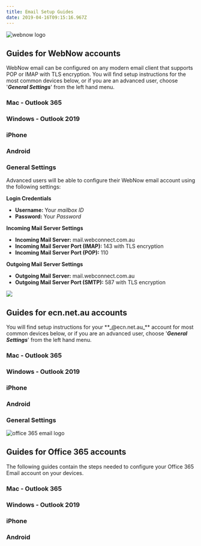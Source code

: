 ```yaml
---
title: Email Setup Guides
date: 2019-04-16T09:15:16.967Z
---
```

![webnow logo](/images/webnowlogo.png "## Webnow Logo")

## Guides for WebNow accounts

WebNow email can be configured on any modern email client that supports POP or IMAP with TLS encryption.
You will find setup instructions for the most common devices below, or if you are an advanced user, choose '_**General Settings**_' from the left hand menu.

### Mac - Outlook 365

### Windows - Outlook 2019

### iPhone

### Android

### General Settings

Advanced users will be able to configure their WebNow email account using the following settings:

**Login Credentials**

* **Username:** Your _mailbox ID_
* **Password:** Your _Password_

**Incoming Mail Server Settings**

* **Incoming Mail Server:** mail.webconnect.com.au
* **Incoming Mail Server Port (IMAP):** 143 with TLS encryption
* **Incoming Mail Server Port (POP):** 110 

**Outgoing Mail Server Settings**

* **Outgoing Mail Server:** mail.webconnect.com.au
* **Outgoing Mail Server Port (SMTP):** 587 with TLS encryption

![](/images/ecnemaillogo.png)
## Guides for ecn.net.au accounts

You will find setup instructions for your \*\*\_@ecn.net.au\_\*\* account for most common devices below, or if you are an advanced user, choose '_**General Settings**_' from the left hand menu.

### Mac - Outlook 365

### Windows - Outlook 2019

### iPhone

### Android

### General Settings

![office 365 email logo](/images/office365logo.png)

## Guides for Office 365 accounts

The following guides contain the steps needed to configure your Office 365 Email account on your devices.

### Mac - Outlook 365

### Windows - Outlook 2019

### iPhone

### Android

